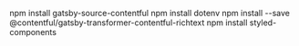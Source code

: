 npm install gatsby-source-contentful
npm install dotenv
npm install --save @contentful/gatsby-transformer-contentful-richtext
npm install styled-components